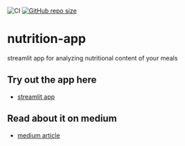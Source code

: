 ![CI](https://github.com/TheNewThinkTank/nutrition-planner/actions/workflows/wf.yml/badge.svg)
[![GitHub repo size](https://img.shields.io/github/repo-size/TheNewThinkTank/nutrition-planner?style=flat&logo=github&logoColor=whitesmoke&label=Repo%20Size)](https://github.com/TheNewThinkTank/nutrition-planner/archive/refs/heads/main.zip)
# nutrition-app

streamlit app for analyzing nutritional content of your meals

## Try out the app here

- [streamlit app](https://thenewthinktank-nutrition-planner-streamlit-app-sunft6.streamlitapp.com/)

## Read about it on medium

- [medium article](https://medium.com/@GustavCollinRasmussen/build-a-nutrition-app-on-streamlit-8c4f01229989)
